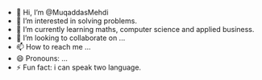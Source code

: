 - 👋 Hi, I’m @MuqaddasMehdi
- 👀 I’m interested in solving problems.
- 🌱 I’m currently learning maths, computer science and applied business.
- 💞️ I’m looking to collaborate on ...
- 📫 How to reach me ...
- 😄 Pronouns: ...
- ⚡ Fun fact: i can speak two language.

<!---
MuqaddasMehdi/MuqaddasMehdi is a ✨ special ✨ repository because its `README.md` (this file) appears on your GitHub profile.
You can click the Preview link to take a look at your changes.
--->
